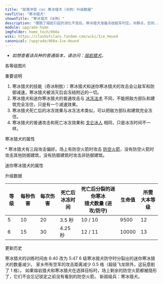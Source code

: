 ```yaml
---
title: "部落冲突 coc 寒冰猎犬（冰狗）升级数据"
navTitle: "寒冰猎犬"
shownTitle: "寒冰猎犬（冰狗）"
description: "摆脱了熔岩引起的消化不良后，寒冰猎犬准备冻结敌军村庄。冷静点，否则......"
module: upgrade-home
imgFolder: home_tech/060a
wiki: https://clashofclans.fandom.com/wiki/Ice_Hound
canonical: /upgrade/060a-Ice-Hound
---
```


- *如想查看该兵种的普通版本，请访问：[熔岩猎犬](/upgrade/0085-Lava-Hound)。*

<UnitInfo :folder="$frontmatter.imgFolder" imgSrc="Ice_Hound.png" :imgAlt="$frontmatter.navTitle" :description="$frontmatter.description" />

<SmallTitle>各等级图片</SmallTitle>

<Panel>
    <UnitImgGroup :folder="$frontmatter.imgFolder">
        <UnitImg imgTitle="所有等级" imgSrc="Ice_Hound5.png" />
        <UnitImg imgTitle="迷你寒冰猎犬" imgSrc="Ice_Pup.png" />
    </UnitImgGroup>
</Panel>

<SmallTitle>重要说明</SmallTitle>

1. 寒冰猎犬的技能（奇冰制胜）：寒冰猎犬和迷你寒冰猎犬的攻击会让敌军和防御减速，寒冰猎犬被消灭后会冻结附近的一切。
2. 寒冰猎犬和迷你寒冰猎犬的普通攻击与 [冰冻法术](/upgrade/0104-Freeze-Spell) 不同，不能把敌方部队和建筑完全冻住，只是有一个减速效果。
3. 寒冰猎犬死亡后的冰冻效果与冰冻法术类似，可以把敌方部队和建筑完全冻住。
4. 寒冰猎犬的普通攻击和死亡冰冻效果和 [戈仑冰人](/upgrade/0087-Ice-Golem) 相同，只是冰冻时间不一样。

<SmallTitle>寒冰猎犬的属性</SmallTitle>

<UnitProperties>
    <UnitProperty pKey="攻击偏好" pValue="防空火箭<sup>*</sup>" />
    <UnitProperty pKey="伤害类型" pValue="单体伤害" />
    <UnitProperty pKey="攻击的目标" pValue="仅地面目标" />
    <UnitProperty pKey="占据人口" pValue="40" />
    <UnitProperty pKey="移动速度" pValue="2.5 格/秒" />
    <UnitProperty pKey="攻击速度" pValue="2 秒/次" />
    <UnitProperty pKey="攻击距离" pValue="0.25 格" />
    <UnitProperty pKey="死亡爆炸半径" pValue="3.5 格" />
    <UnitProperty pKey="攻击后的减速效果" pValue="50% 攻速<br>50% 移速" />
    <UnitProperty pKey="减速持续时间" pValue="2 秒" />
    <UnitProperty pKey="最低熔岩猎犬等级" pValue="5" />
    <UnitProperty pKey="最低大本等级" pValue="12" />
    <UnitProperty pKey="强化费用" pValue="2.5 万黑油" />
    <UnitProperty pKey="强化有效期" pValue="3 天" />
    <UnitProperty pKey="训练时间" pValue="347" trainingSystem="2022" />
</UnitProperties>

\* 寒冰猎犬有三段攻击偏好。场上有防空火箭时攻击 [防空火箭](/upgrade/0304-Air-Defense)，没有防空火箭时攻击其他防御建筑，没有防御建筑时攻击非防御建筑。

<SmallTitle>迷你寒冰猎犬的属性</SmallTitle>

<UnitProperties>
    <UnitProperty pKey="攻击偏好" pValue="无" />
    <UnitProperty pKey="伤害类型" pValue="范围伤害" />
    <UnitProperty pKey="伤害半径" pValue="0.3 格" />
    <UnitProperty pKey="攻击的目标" pValue="地面和空中目标" />
    <UnitProperty pKey="占据人口" pValue="1" />
    <UnitProperty pKey="移动速度" pValue="4 格/秒" />
    <UnitProperty pKey="攻击速度" pValue="1 秒/次" />
    <UnitProperty pKey="攻击距离" pValue="0.4 格" />
    <UnitProperty pKey="每秒伤害" pValue="35" />
    <UnitProperty pKey="每次伤害" pValue="35" />
    <UnitProperty pKey="生命值" pValue="50" />
</UnitProperties>

<SmallTitle>升级数据</SmallTitle>

<UnitTable>

| 等级 | 每秒伤害 | 每次伤害 |死亡后<br>冰冻时间|死亡后分裂的迷你寒冰<br>猎犬数量 (进攻/防守)| 生命值 |所需<br>大本等级|
| ---- |   ----  |   ----  |       ----      |                   ----                  |  ---- |      ----     |
|   5  |    10   |    20   |      3.5 秒     |                 10 / 10                 |  9500 |       12      |
|   6  |    15   |    30   |      4.25 秒    |                 12 / 11                 | 10000 |       13      |
</UnitTable>

<SmallTitle>更新历史</SmallTitle>

<Timeline>
    <TimelineItem date="2025/02/10">
        <TimelineRow>寒冰猎犬的训练时间由 6:40 改为 5:47</TimelineRow>
    </TimelineItem>
    <TimelineItem date="2023/12/12">
        <TimelineRow>6 级寒冰猎犬防守时分裂出的迷你寒冰猎犬的数量减少。</TimelineRow>
    </TimelineItem>
    <TimelineItem date="2022/05/02">
        <TimelineRow>家乡所有空军的攻击距离减少 0.5 格（超级飞龙除外，这玩意削了 1 格）。</TimelineRow>
    </TimelineItem>
    <TimelineItem date="2021/04/12">
        <TimelineRow>如果熔岩猎犬和寒冰猎犬在选择目标时，场上剩余的防空火箭都被隐形了，它们不会忘记锁定之前没有看到的防空火箭。</TimelineRow>
    </TimelineItem>
    <TimelineItem date="2020/12/07">
        <TimelineRow>新超级兵：寒冰猎犬。</TimelineRow>
    </TimelineItem>
    <TimelineItem :historyBottom="true" />
</Timeline>